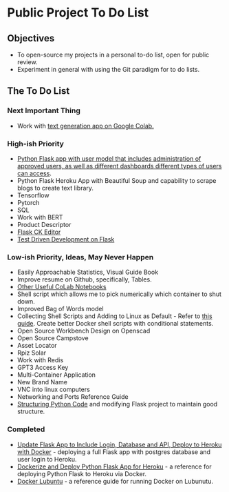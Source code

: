 # Public Project To Do List

## Objectives

* To open-source my projects in a personal to-do list, open for public review.
* Experiment in general with using the Git paradigm for to do lists.

## The To Do List

### Next Important Thing

* Work with [text generation app on Google Colab.](https://github.com/pwdel/textgeneratornotes)

### High-ish Priority

* [Python Flask app with user model that includes administration of approved users, as well as different dashboards different types of users can access](https://github.com/pwdel/userlevelmodelsflask).
* Python Flask Heroku App with Beautiful Soup and capability to scrape blogs to create text library.
* Tensorflow
* Pytorch
* SQL
* Work with BERT
* Product Descriptor
* [Flask CK Editor](https://github.com/greyli/flask-ckeditor)
* [Test Driven Development on Flask](https://github.com/pwdel/unittestflask)

### Low-ish Priority, Ideas, May Never Happen

* Easily Approachable Statistics, Visual Guide Book
* Improve resume on Github, specifically, Tables.
* [Other Useful CoLab Notebooks](https://devminator.com/forums/topic/list-of-natural-language-processing-nlp-google-colab-notebooks/)
* Shell script which allows me to pick numerically which container to shut down.
* Improved Bag of Words model
* Collecting Shell Scripts and Adding to Linux as Default - Refer to [this guide](https://www.tecmint.com/write-custom-shell-functions-and-libraries-in-linux/).  Create better Docker shell scripts with conditional statements.
* Open Source Workbench Design on Openscad
* Open Source Campstove
* Asset Locator
* Rpiz Solar
* Work with Redis
* GPT3 Access Key
* Multi-Container Application
* New Brand Name
* VNC into linux computers
* Networking and Ports Reference Guide
* [Structuring Python Code](https://docs.python-guide.org/writing/structure/) and modifying Flask project to maintain good structure.

### Completed

* [Update Flask App to Include Login, Database and API, Deploy to Heroku with Docker](https://github.com/pwdel/postgresloginapiherokudockerflask) - deploying a full Flask app with postgres database and user login to Heroku.
* [Dockerize and Deploy Python Flask App for Heroku](https://github.com/pwdel/herokudockerflask) - a reference for deploying Python Flask to Heroku via Docker.
* [Docker Lubuntu](https://github.com/pwdel/dockerlubuntu) - a reference guide for running Docker on Lubunutu.
